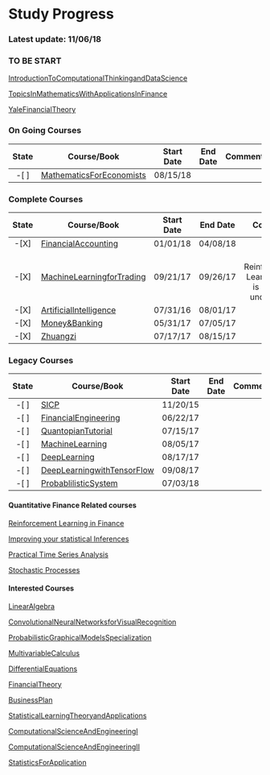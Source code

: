 Study Progress
===
### Latest update: 11/06/18

### TO BE START
[IntroductionToComputationalThinkingandDataScience](https://ocw.mit.edu/courses/electrical-engineering-and-computer-science/6-0002-introduction-to-computational-thinking-and-data-science-fall-2016/index.htm)

[TopicsInMathematicsWithApplicationsInFinance](https://ocw.mit.edu/courses/mathematics/18-s096-topics-in-mathematics-with-applications-in-finance-fall-2013/index.htm)

[YaleFinancialTheory](https://oyc.yale.edu/economics/econ-251)

### On Going Courses
|State|Course/Book       |  Start Date  |  End Date  |     Comment     |
|:----:|------------------|:------------:|:----------:|:---------------:|
| -[ ] |[MathematicsForEconomists](https://github.com/CrazyAlvaro/Course-Study/tree/master/MathematicsForEconomists)|08/15/18|||

### Complete Courses
|State|Course/Book       |  Start Date  |  End Date  |     Comment     |
|:----:|------------------|:------------:|:----------:|:---------------:|
| -[X] |[FinancialAccounting](https://github.com/CrazyAlvaro/Course-Study/tree/master/FinancialAccountingSeries)|01/01/18|04/08/18||
| -[X] |[MachineLearningforTrading](https://github.com/CrazyAlvaro/Course-Study/tree/master/MachineLearningforTrading)|09/21/17|09/26/17|Last Reinforcement Learning part is not well understood|
| -[X] |[ArtificialIntelligence](https://github.com/CrazyAlvaro/6.034-Artificial-Intelligence)|07/31/16|08/01/17|          |
| -[X] |[Money&Banking](https://github.com/CrazyAlvaro/Course-Study/tree/master/MoneyBanking)|05/31/17|07/05/17|          |
| -[X] |[Zhuangzi](https://github.com/CrazyAlvaro/Course-Study/tree/master/Zhuangzi)|07/17/17|08/15/17||

### Legacy Courses
|State|Course/Book       |  Start Date  |  End Date  |     Comment     |
|:----:|------------------|:------------:|:----------:|:---------------:|
| -[ ] |[SICP](https://github.com/CrazyAlvaro/6.001-SICP)|11/20/15|     |          |
| -[ ] |[FinancialEngineering](https://github.com/CrazyAlvaro/Course-Study/tree/master/FinancialEngineering)|06/22/17|||
| -[ ] |[QuantopianTutorial](https://github.com/CrazyAlvaro/Course-Study/tree/master/Quantopian)|07/15/17|||
| -[ ] |[MachineLearning](https://github.com/CrazyAlvaro/Course-Study/tree/master/MachineLearning)|08/05/17|||
| -[ ] |[DeepLearning](https://github.com/CrazyAlvaro/Course-Study/tree/master/DeepLearning)|08/17/17|||
| -[ ] |[DeepLearningwithTensorFlow](https://github.com/CrazyAlvaro/Course-Study/tree/master/DeepLearningwithTensorFlow)|09/08/17|||
| -[ ] |[ProbablilisticSystem](https://github.com/CrazyAlvaro/Course-Study/tree/master/ProbablilisticSystem)|07/03/18|||


#### Quantitative Finance Related courses

[Reinforcement Learning in Finance](https://www.coursera.org/learn/reinforcement-learning-in-finance#)

[Improving your statistical Inferences](https://www.coursera.org/learn/statistical-inferences)

[Practical Time Series Analysis](https://www.coursera.org/learn/practical-time-series-analysis)

[Stochastic Processes](https://www.coursera.org/learn/stochasticprocesses#)


#### Interested Courses
[LinearAlgebra](https://ocw.mit.edu/courses/mathematics/18-06-linear-algebra-spring-2010/)

[ConvolutionalNeuralNetworksforVisualRecognition](http://cs231n.stanford.edu/)

[ProbabilisticGraphicalModelsSpecialization](https://www.coursera.org/courses?languages=en&query=probability+graphical+model)

[MultivariableCalculus](http://ocw2.mit.edu/courses/mathematics/18-02-multivariable-calculus-fall-2007/index.htm)

[DifferentialEquations](http://ocw2.mit.edu/courses/mathematics/18-03-differential-equations-spring-2010/index.htm)

[FinancialTheory](https://ocw.mit.edu/courses/sloan-school-of-management/15-401-finance-theory-i-fall-2008/index.htm)

[BusinessPlan](https://ocw.mit.edu/courses/sloan-school-of-management/15-s21-nuts-and-bolts-of-business-plans-january-iap-2014/index.htm)

[StatisticalLearningTheoryandApplications](http://www.mit.edu/~9.520/fall17/)

[ComputationalScienceAndEngineeringI](https://ocw.mit.edu/courses/mathematics/18-085-computational-science-and-engineering-i-fall-2008/index.htm)

[ComputationalScienceAndEngineeringII](https://ocw.mit.edu/courses/mathematics/18-086-mathematical-methods-for-engineers-ii-spring-2006/index.htm)

[StatisticsForApplication](https://ocw.mit.edu/courses/mathematics/18-650-statistics-for-applications-fall-2016/index.htm)
